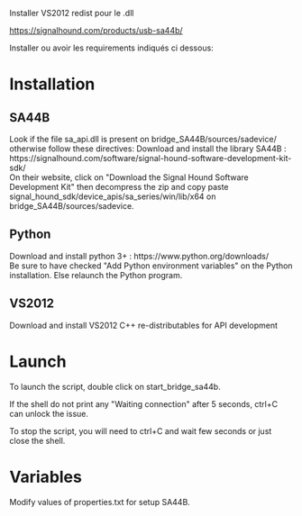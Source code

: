 Installer VS2012 redist pour le .dll

https://signalhound.com/products/usb-sa44b/


Installer ou avoir les requirements indiqués ci dessous:


# Installation

## SA44B
<p>
Look if the file sa_api.dll is present on bridge_SA44B/sources/sadevice/ otherwise follow these directives:
Download and install the library SA44B :
https://signalhound.com/software/signal-hound-software-development-kit-sdk/
</br>
On their website, click on "Download the Signal Hound Software Development Kit" then decompress the zip and copy paste signal_hound_sdk/device_apis/sa_series/win/lib/x64 on bridge_SA44B/sources/sadevice.
</p>

## Python
<p>
Download and install python 3+ : https://www.python.org/downloads/</br>
Be sure to have checked "Add Python environment variables" on the Python installation. Else relaunch the Python program.
</p>

## VS2012
<p>
Download and install VS2012 C++ re-distributables for API development</br>
</p>

# Launch
<p>
To launch the script, double click on start_bridge_sa44b.

If the shell do not print any "Waiting connection" after 5 seconds, ctrl+C can unlock the issue.

To stop the script, you will need to ctrl+C and wait few seconds or just close the shell.
</p>

# Variables

Modify values of properties.txt for setup SA44B.
